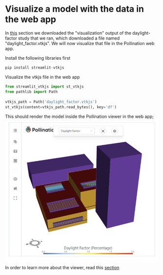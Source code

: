 # Visualize a model with the data in the web app

In [this](https://docs.pollination.cloud/user-manual/pollination-apps/download-output) section we downloaded the "visualization" output of the daylight-factor
study that we ran, which downloaded a file named "daylight_factor.vtkjs". We will now visualize that file in the Pollination web app.

Install the following libraries first

```python
pip install streamlit-vtkjs
```

Visualize the vtkjs file in the web app

```python
from streamlit_vtkjs import st_vtkjs
from pathlib import Path

vtkjs_path = Path('daylight_factor.vtkjs')
st_vtkjs(content=vtkjs_path.read_bytes(), key='df')
```

This should render the model inside the Pollination viewer in the web app;
![](../.gitbook/assets/pollination-apps/viewer.png)

In order to learn more about the viewer, read this [section](https://docs.pollination.cloud/user-manual/pollination-apps/integrating-the-pollination-viewer)

